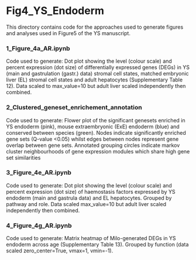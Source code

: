 # Fig4_YS_Endoderm

This directory contains code for the approaches used to generate figures and analyses used in Figure5 of the YS manuscript. 

### 1_Figure_4a_AR.ipynb
Code used to generate: Dot plot showing the level (colour scale) and percent expression (dot size) of differentially expressed genes (DEGs) in YS (main and gastrulation (gastr.) data) stromal cell states, matched embryonic liver (EL) stromal cell states and adult hepatocytes (Supplementary Table 12). Data scaled to max_value=10 but adult liver scaled independently then combined.

### 2_Clustered_geneset_enrichement_annotation
Code used to generate: Flower plot of the significant genesets enriched in YS endoderm (pink), mouse extraembryonic (ExE) endoderm (blue) and conserved between species (green). Nodes indicate significantly enriched gene sets (Q-value <0.05) whilst edges between nodes represent gene overlap between gene sets. Annotated grouping circles indicate markov cluster neighbourhoods of gene expression modules which share high gene set similarities 

### 3_Figure_4e_AR.ipynb
Code used to generate: Dot plot showing the level (colour scale) and percent expression (dot size) of haemostasis factors expressed by YS endoderm (main and gastrula data) and EL hepatocytes. Grouped by pathway and role. Data scaled max_value=10 but adult liver scaled independently then combined. 

### 4_Figure_4g_AR.ipynb
Code used to generate: Matrix heatmap of Milo-generated DEGs in YS endoderm across age (Supplementary Table 13). Grouped by function (data scaled zero_center=True, vmax=1, vmin=-1).
